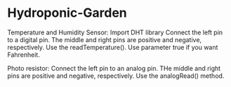 # Hydroponic-Garden
Temperature and Humidity Sensor:
Import DHT library
Connect the left pin to a digital pin. The middle and right pins are positive and negative, respectively.
Use the readTemperature(). Use parameter true if you want Fahrenheit. 

Photo resistor:
Connect the left pin to an analog pin. THe middle and right pins are positive and negative, respectively.
Use the analogRead() method. 

